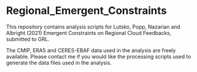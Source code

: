 # Regional_Emergent_Constraints

This repository contains analysis scripts for Lutsko, Popp, Nazarian and Albright (2021) Emergent Constraints on Regional Cloud Feedbacks, submitted to GRL.

The CMIP, ERA5 and CERES-EBAF data used in the analysis are freely available. Please contact me if you would like the processing scripts used to generate the data files used in the analysis. 
